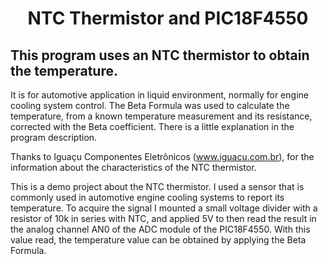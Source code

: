
# <h1 align="center"> NTC Thermistor and PIC18F4550

## This program uses an NTC thermistor to obtain the temperature.

It is for automotive application in liquid environment, normally for engine cooling system control.
The Beta Formula was used to calculate the temperature, from a known temperature measurement and its resistance, corrected with the Beta coefficient.
There is a little explanation in the program description.

Thanks to Iguaçu Componentes Eletrônicos (www.iguacu.com.br), for the information about the characteristics of the NTC thermistor.


 This is a demo project about the NTC thermistor. I used a sensor that is commonly used in automotive engine cooling systems to report its temperature.
To acquire the signal I mounted a small voltage divider with a resistor of 10k in series with NTC, and applied 5V to then read the result in the analog channel AN0 of the ADC module of the PIC18F4550.
With this value read, the temperature value can be obtained by applying the Beta Formula.

